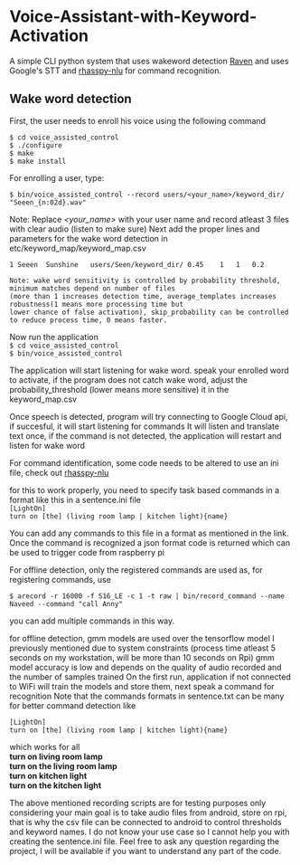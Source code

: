 # Voice-Assistant-with-Keyword-Activation
A simple CLI python system that uses wakeword detection [Raven](https://github.com/rhasspy/rhasspy-wake-raven) and uses Google's STT and [rhasspy-nlu](https://github.com/rhasspy/rhasspy-nlu) for command recognition.

## Wake word detection
First, the user needs to enroll his voice using the following command  

``$ cd voice_assisted_control``  
``$ ./configure``  
``$ make``  
``$ make install``  


For enrolling a user, type:    

``$ bin/voice_assisted_control --record users/<your_name>/keyword_dir/ "Seeen_{n:02d}.wav"``
	
Note: Replace *<your_name>* with your user name and record atleast 3 files with clear audio (listen to make sure)
Next add the proper lines and parameters for the wake word detection in etc/keyword_map/keyword_map.csv  

	1 Seeen	 Sunshine	users/Seen/keyword_dir/	0.45	1	1	0.2  
	
	Note: wake word sensitivity is controlled by probability threshold, minimum matches depend on number of files
	(more than 1 increases detection time, average_templates increases robustness(1 means more processing time but 
	lower chance of false activation), skip_probability can be controlled to reduce process time, 0 means faster.

Now run the application  
  ``$ cd voice_assisted_control ``  
  ``$ bin/voice_assisted_control ``

The application will start listening for wake word. speak your enrolled word to activate, if the program does not catch wake word,
adjust the probability_threshold (lower means more sensitive) it in the keyword_map.csv

Once speech is detected, program will try connecting to Google Cloud api, if succesful, it will start listening for commands
It will listen and translate text once, if the command is not detected, the application will restart and listen for wake word

For command identification, some code needs to be altered to use an ini file, check out [rhasspy-nlu](https://github.com/rhasspy/rhasspy-nlu)

for this to work properly, you need to specify task based commands in a format like this in a sentence.ini file    
``[LightOn]``  
``turn on [the] (living room lamp | kitchen light){name}``  

You can add any commands to this file in a format as mentioned in the link. Once the command is recognized
a json format code is returned which can be used to trigger code from raspberry pi


For offline detection, only the registered commands are used as, for registering commands, use     

``$ arecord -r 16000 -f S16_LE -c 1 -t raw | bin/record_command --name Naveed --command "call Anny"``

you can add multiple commands in this way.

for offline detection, gmm models are used over the tensorflow model I previously mentioned due to system constraints
(process time atleast 5 seconds on my workstation, will be more than 10 seconds on Rpi)
gmm model accuracy is low and depends on the quality of audio recorded and the number of samples trained
On the first run, application if not connected to WiFi will train the models and store them, next speak a command for recognition
Note that the commands formats in sentence.txt can be many for better command detection
like     

``[LightOn]``  
``turn on [the] (living room lamp | kitchen light){name}``
  
  
which works for all  
__turn on living room lamp__  
__turn on the living room lamp__  
__turn on kitchen light__  
__turn on the kitchen light__

The above mentioned recording scripts are for testing purposes only considering your main goal is to take audio files from android, 
store on rpi, that is why the csv file can be connected to android to control thresholds and keyword names. I do not know your use
case so I cannot help you with creating the sentence.ini file. Feel free to ask any question regarding the project, I will be available
if you want to understand any part of the code.

